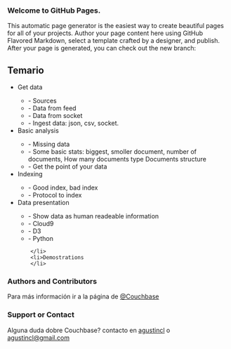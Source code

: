### Welcome to GitHub Pages.
This automatic page generator is the easiest way to create beautiful pages for all of your projects. Author your page content here using GitHub Flavored Markdown, select a template crafted by a designer, and publish. After your page is generated, you can check out the new branch:

<h2>Temario</h2>
<p>
<ul>
        <li>Get data</li>
               <ul><li>- Sources</li>
               <li>- Data from feed</li>
              <li> - Data from socket</li>
               <li>- Ingest data: json, csv, socket.</li>
               </ul>
        </li>
        <li>Basic analysis</li>
                <ul><li>- Missing data</li>
                <li>- Some basic stats: biggest, smoller document, number of documents, How many documents type
                 Documents structure</li>
                <li>- Get the point of your data</li>
                </ul>
        </li>
        <li>Indexing</li>
              <ul><li>- Good index, bad index</li>
               <li>- Protocol to index</li>
               </ul>
        </li>
        <li>Data presentation</li>
            <ul><li>- Show data as human readeable information</li>
             <li>- Cloud9</li>
            <li> - D3</li>
            <li> - Python</li>
             </ul>

        </li>
        <li>Demostrations
        </li>
</ul>
</p>

### Authors and Contributors
Para más información ir a la página de <a href="http://www.couchbase.com" class="user-mention">@Couchbase</a>

### Support or Contact
Alguna duda dobre Couchbase? contacto en <a href="https://twitter.com/agustincl">agustincl</a> o <a href="mailto:agustincl@gmail.com">agustincl@gmail.com</a>

